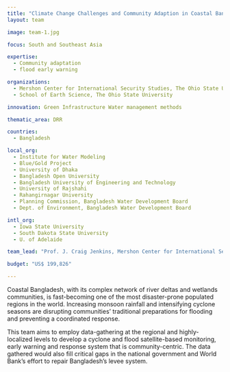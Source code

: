 ```yaml
---
title: "Climate Change Challenges and Community Adaption in Coastal Bangladesh"
layout: team

image: team-1.jpg

focus: South and Southeast Asia

expertise:
  - Community adaptation
  - flood early warning

organizations:
  - Mershon Center for International Security Studies, The Ohio State University
  - School of Earth Science, The Ohio State University

innovation: Green Infrastructure Water management methods

thematic_area: DRR

countries: 
  - Bangladesh

local_org: 
  - Institute for Water Modeling
  - Blue/Gold Project
  - University of Dhaka
  - Bangladesh Open University
  - Bangladesh University of Engineering and Technology
  - University of Rajshahi
  - Rahangirnagar University
  - Planning Commission, Bangladesh Water Development Board
  - Dept. of Environment, Bangladesh Water Development Board

intl_org:
  - Iowa State University
  - South Dakota State University
  - U. of Adelaide

team_lead: "Prof. J. Craig Jenkins, Mershon Center for International Security, Ohio State University, USA"

budget: "US$ 199,826"

---
```


Coastal Bangladesh, with its complex network of river deltas and wetlands communities, is fast-becoming one of the most disaster-prone populated regions in the world. Increasing monsoon rainfall and intensifying cyclone seasons are disrupting communities’ traditional preparations for flooding and preventing a coordinated response. 

This team aims to employ data-gathering at the regional and highly-localized levels to develop a cyclone and flood satellite-based monitoring, early warning and response system that is community-centric. The data gathered would also fill critical gaps in the national government and World Bank’s effort to repair Bangladesh’s levee system.
